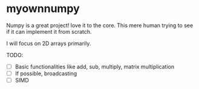 # myownnumpy

Numpy is a great project! love it to the core. This mere human trying to see if it can implement it from scratch. 

I will focus on 2D arrays primarily. 

TODO:

 * [ ]  Basic functionalities like add, sub, multiply, matrix multiplication
 * [ ]  If possible, broadcasting
 * [ ]  SIMD
